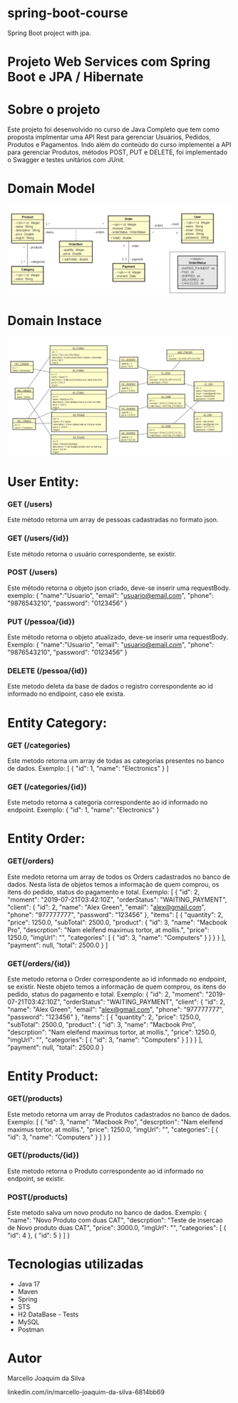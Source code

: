 # spring-boot-course
Spring Boot project with jpa.

# Projeto Web Services com Spring Boot e JPA / Hibernate
 

# Sobre o projeto

Este projeto foi desenvolvido no curso de Java Completo que tem como proposta implmentar uma API Rest para gerenciar Usuários, Pedidos, Produtos e Pagamentos. Indo além do conteúdo do curso implementei a API para gerenciar Produtos, métodos POST, PUT e DELETE, foi implementado o Swagger e testes unitários com JUnit.

# Domain Model

![domain model](image.png)

# Domain Instace

![domain instance](image-1.png)

# User Entity:

### GET (/users)
Este método retorna um array de pessoas cadastradas no formato json.

### GET (/users/{id})
Este método retorna o usuário correspondente, se existir.

### POST (/users)
Este método retorna o objeto json criado, deve-se inserir uma requestBody.
exemplo:
{
    "name":"Usuario",
    "email": "usuario@email.com",
    "phone": "9876543210",
    "password": "0123456"
}

### PUT (/pessoa/{id})
Este método retorna o objeto atualizado, deve-se inserir uma requestBody.
Exemplo:
{
    "name":"Usuario",
    "email": "usuario@email.com",
    "phone": "9876543210",
    "password": "0123456"
}

### DELETE (/pessoa/{id})
Este metodo deleta da base de dados o registro correspondente ao id informado no endipoint, caso ele exista.

# Entity Category:

### GET (/categories)
Este metodo retorna um array de todas as categorias presentes no banco de dados.
Exemplo:
[
    {
        "id": 1,
        "name": "Electronics"
    }
]

### GET (/categories/{id})
Este metodo retorna a categoria correspondente ao id informado no endpoint.
Exemplo:
    {
        "id": 1,
        "name": "Electronics"
    }


# Entity Order:

### GET(/orders)
Este medoto retorna um array de todos os Orders cadastrados no banco de dados.
Nesta lista de objetos temos a informação de quem comprou, os itens do pedido, status do pagamento e total.
Exemplo: 
[
    {
        "id": 2,
        "moment": "2019-07-21T03:42:10Z",
        "orderStatus": "WAITING_PAYMENT",
        "client": {
            "id": 2,
            "name": "Alex Green",
            "email": "alex@gmail.com",
            "phone": "977777777",
            "password": "123456"
        },
        "items": [
            {
                "quantity": 2,
                "price": 1250.0,
                "subTotal": 2500.0,
                "product": {
                    "id": 3,
                    "name": "Macbook Pro",
                    "descrption": "Nam eleifend maximus tortor, at mollis.",
                    "price": 1250.0,
                    "imgUrl": "",
                    "categories": [
                        {
                            "id": 3,
                            "name": "Computers"
                        }
                    ]
                }
            }
        ],
        "payment": null,
        "total": 2500.0
    }
]

### GET(/orders/{id})
Este metodo retorna o Order correspondente ao id informado no endpoint, se existir.
Neste objeto temos a informação de quem comprou, os itens do pedido, status do pagamento e total.
Exemplo: 
{
    "id": 2,
    "moment": "2019-07-21T03:42:10Z",
    "orderStatus": "WAITING_PAYMENT",
    "client": {
        "id": 2,
        "name": "Alex Green",
        "email": "alex@gmail.com",
        "phone": "977777777",
        "password": "123456"
    },
    "items": [
        {
            "quantity": 2,
            "price": 1250.0,
            "subTotal": 2500.0,
            "product": {
                "id": 3,
                "name": "Macbook Pro",
                "descrption": "Nam eleifend maximus tortor, at mollis.",
                "price": 1250.0,
                "imgUrl": "",
                "categories": [
                    {
                        "id": 3,
                        "name": "Computers"
                    }
                ]
            }
        }
    ],
    "payment": null,
    "total": 2500.0
}


# Entity Product:

### GET(/products)
Este metodo retorna um array de Produtos cadastrados no banco de dados.
Exemplo:
[ 
    {
        "id": 3,
        "name": "Macbook Pro",
        "descrption": "Nam eleifend maximus tortor, at mollis.",
        "price": 1250.0,
        "imgUrl": "",
        "categories": [
            {
                "id": 3,
                "name": "Computers"
            }
        ]
    }
]

### GET(/products/{id})
Este metodo retorna o Produto correspondente ao id informado no endpoint, se existir.

### POST(/products)
Este metodo salva um novo produto no banco de dados.
Exemplo:
{
    "name": "Novo Produto com duas CAT",
    "descrption": "Teste de insercao de Novo produto duas CAT",
    "price": 3000.0,
    "imgUrl": "",
    "categories": [
        {
            "id": 4
        },
        {
            "id": 5
        }
    ]
}


# Tecnologias utilizadas
- Java 17
- Maven
- Spring
- STS
- H2 DataBase - Tests
- MySQL
- Postman


# Autor

Marcello Joaquim da Silva

linkedin.com/in/marcello-joaquim-da-silva-6814bb69
